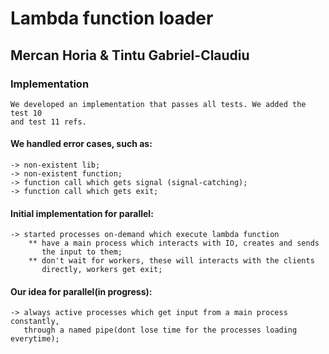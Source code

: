 # Lambda function loader

## Mercan Horia & Tintu Gabriel-Claudiu 

### Implementation

    We developed an implementation that passes all tests. We added the test 10
    and test 11 refs.

####    We handled error cases, such as:
    -> non-existent lib;
    -> non-existent function;
    -> function call which gets signal (signal-catching);
    -> function call which gets exit;

####    Initial implementation for parallel:
    -> started processes on-demand which execute lambda function
        ** have a main process which interacts with IO, creates and sends
           the input to them;
        ** don't wait for workers, these will interacts with the clients
           directly, workers get exit;

####    Our idea for parallel(in progress):
    -> always active processes which get input from a main process constantly,
       through a named pipe(dont lose time for the processes loading everytime);